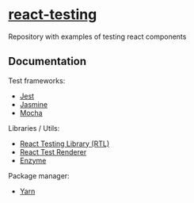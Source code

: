 # [react-testing](https://github.com/AlexPoleschuk/react-testing/)

Repository with examples of testing react components


## Documentation

Test frameworks:
* [Jest](https://jestjs.io/docs/tutorial-react)
* [Jasmine](https://jasmine.github.io/)
* [Mocha](https://mochajs.org/)


Libraries / Utils:
* [React Testing Library (RTL)](https://testing-library.com/docs/react-testing-library/intro)
* [React Test Renderer](https://reactjs.org/docs/test-renderer.html)
* [Enzyme](https://enzymejs.github.io/enzyme/)


Package manager:
* [Yarn](https://yarnpkg.com/)
